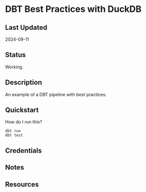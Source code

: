 # DBT Best Practices with DuckDB

## Last Updated

2024-09-11

## Status

Working.

## Description

An example of a DBT pipeline with best practices.

## Quickstart

How do I run this?

```shell
dbt run
dbt test
```

## Credentials

## Notes

## Resources
